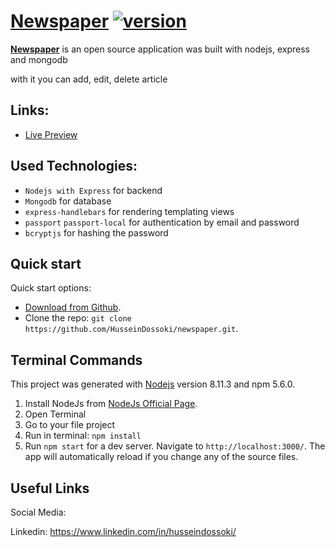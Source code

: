 # [Newspaper](#)  [![version][version-badge]][CHANGELOG]


**[Newspaper](https://newspaper-2019.herokuapp.com/)** is an open source application was built with nodejs, express and mongodb

with it you can add, edit, delete article

## Links:

+ [Live Preview](https://newspaper-2019.herokuapp.com/)


## Used Technologies:

+ ```Nodejs with Express``` for backend
+ ```Mongodb``` for database
+ ```express-handlebars``` for rendering templating views
+ ```passport``` ```passport-local``` for authentication by email and password
+ ```bcryptjs``` for hashing the password



## Quick start

Quick start options:

- [Download from Github](https://github.com/HusseinDossoki/newspaper/archive/master.zip).
- Clone the repo: `git clone https://github.com/HusseinDossoki/newspaper.git`.

## Terminal Commands

This project was generated with [Nodejs](https://nodejs.org/en) version 8.11.3 and npm 5.6.0.

1. Install NodeJs from [NodeJs Official Page](https://nodejs.org/en).
2. Open Terminal
3. Go to your file project
4. Run in terminal: ```npm install```
5. Run `npm start` for a dev server. Navigate to `http://localhost:3000/`. The app will automatically reload if you change any of the source files.



## Useful Links


Social Media:

Linkedin: <https://www.linkedin.com/in/husseindossoki/>




[CHANGELOG]: ./CHANGELOG.md
[version-badge]: https://img.shields.io/badge/version-1.1.0-blue.svg
